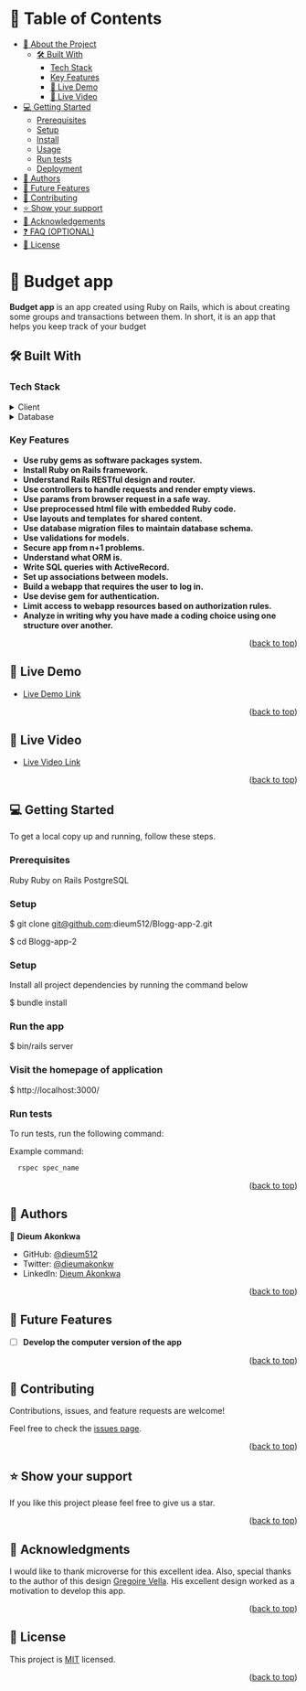 <!-- TABLE OF CONTENTS -->

# 📗 Table of Contents

- [📖 About the Project](#about-project)
  - [🛠 Built With](#built-with)
    - [Tech Stack](#tech-stack)
    - [Key Features](#key-features)
    - [🚀 Live Demo](#live-demo)
    - [🚀 Live Video](#live-video)
- [💻 Getting Started](#getting-started)
  - [Prerequisites](#prerequisites)
  - [Setup](#setup)
  - [Install](#install)
  - [Usage](#usage)
  - [Run tests](#run-tests)
  - [Deployment](#deployment)
- [👥 Authors](#authors)
- [🔭 Future Features](#future-features)
- [🤝 Contributing](#contributing)
- [⭐️ Show your support](#support)
- [🙏 Acknowledgements](#acknowledgements)
- [❓ FAQ (OPTIONAL)](#faq)
- [📝 License](#license)

<!-- PROJECT DESCRIPTION -->

# 📖 Budget app <a name="about-project"></a>

**Budget app** is an app created using Ruby on Rails, which is about creating some groups and transactions between them. In short, it is an app that helps you keep track of your budget

## 🛠 Built With <a name="built-with"></a>

### Tech Stack <a name="tech-stack"></a>

<details>
  <summary>Client</summary>
  <ul>
    <li><a href="https://rubyonrails.org/">Ruby on Rails</a></li>
  </ul>
</details>

<details>
<summary>Database</summary>
  <ul>
    <li><a href="https://www.postgresql.org/">PostgreSQL</a></li>
  </ul>
</details>

<!-- Features -->

### Key Features <a name="key-features"></a>

- **Use ruby gems as software packages system.**
- **Install Ruby on Rails framework.**
- **Understand Rails RESTful design and router.**
- **Use controllers to handle requests and render empty views.**
- **Use params from browser request in a safe way.**
- **Use preprocessed html file with embedded Ruby code.**
- **Use layouts and templates for shared content.**
- **Use database migration files to maintain database schema.**
- **Use validations for models.**
- **Secure app from n+1 problems.**
- **Understand what ORM is.**
- **Write SQL queries with ActiveRecord.**
- **Set up associations between models.**
- **Build a webapp that requires the user to log in.**
- **Use devise gem for authentication.**
- **Limit access to webapp resources based on authorization rules.**
- **Analyze in writing why you have made a coding choice using one structure over another.**

<p align="right">(<a href="#readme-top">back to top</a>)</p>

<!-- LIVE DEMO -->

## 🚀 Live Demo <a name="live-demo"></a>

- [Live Demo Link](https://budgett-3abs.onrender.com/)

<p align="right">(<a href="#readme-top">back to top</a>)</p>

<!-- LIVE VIDEO -->

## 🚀 Live Video <a name="live-video"></a>

- [Live Video Link](https://www.loom.com/share/2499ad7e695845028f1596986f918bb7)

<p align="right">(<a href="#readme-top">back to top</a>)</p>

<!-- GETTING STARTED -->

<!-- GETTING STARTED -->

## 💻 Getting Started <a name="getting-started"></a>

To get a local copy up and running, follow these steps.

### Prerequisites

Ruby
Ruby on Rails
PostgreSQL

### Setup

$ git clone git@github.com:dieum512/Blogg-app-2.git

$ cd Blogg-app-2

### Setup

Install all project dependencies by running the command below

$ bundle install

### Run the app

$ bin/rails server

### Visit the homepage of application

$ http://localhost:3000/

### Run tests

To run tests, run the following command:

Example command:

```sh
  rspec spec_name
```

<p align="right">(<a href="#readme-top">back to top</a>)</p>

<!-- AUTHORS -->

## 👥 Authors <a name="authors"></a>

👤 **Dieum Akonkwa**

- GitHub: [@dieum512](https://github.com/dieum512/)
- Twitter: [@dieumakonkw](https://twitter.com/dieumakonkw)
- LinkedIn: [Dieum Akonkwa](https://www.linkedin.com/in/dieum-akonkwa/)

<p align="right">(<a href="#readme-top">back to top</a>)</p>

<!-- FUTURE FEATURES -->

## 🔭 Future Features <a name="future-features"></a>

- [ ] **Develop the computer version of the app**

<p align="right">(<a href="#readme-top">back to top</a>)</p>

<!-- CONTRIBUTING -->

## 🤝 Contributing <a name="contributing"></a>

Contributions, issues, and feature requests are welcome!

Feel free to check the [issues page](https://github.com/dieum512/blog-app/issues/).

<p align="right">(<a href="#readme-top">back to top</a>)</p>

<!-- SUPPORT -->

## ⭐️ Show your support <a name="support"></a>

If you like this project please feel free to give us a star.

<p align="right">(<a href="#readme-top">back to top</a>)</p>

<!-- ACKNOWLEDGEMENTS -->

## 🙏 Acknowledgments <a name="acknowledgements"></a>

I would like to thank microverse for this excellent idea. Also, special thanks to the author of this design [Gregoire Vella](https://www.behance.net/gregoirevella). His excellent design worked as a motivation to develop this app.

<p align="right">(<a href="#readme-top">back to top</a>)</p>

<!-- LICENSE -->

## 📝 License <a name="license"></a>

This project is [MIT](./LICENSE) licensed.

<p align="right">(<a href="#readme-top">back to top</a>)</p>
